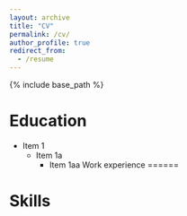 ```yaml
---
layout: archive
title: "CV"
permalink: /cv/
author_profile: true
redirect_from:
  - /resume
---
```


{% include base_path %}

Education
======
* Item 1
    * Item 1a
        * Item 1aa
Work experience
======

Skills
======